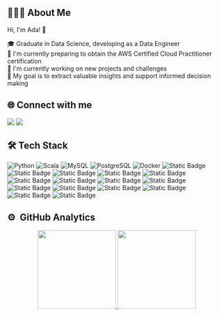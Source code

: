 
## 👩🏻‍💻 About Me
Hi, I'm Ada! 👋

🎓 Graduate in Data Science, developing as a Data Engineer\
🌱 I'm currently preparing to obtain the AWS Certified Cloud Practitioner certification \
🔭 I'm currently working on new projects and challenges \
🎯 My goal is to extract valuable insights and support informed decision making

## 🌐 Connect with me
<a href="https://www.linkedin.com/in/adaparhuana/"><img src="https://img.shields.io/badge/Linkedin-black?logo=Linkedin&logoColor=white&labelColor=blue&color=blue"/></a>
<a href="https://discord.gg/9bX5cnSxvy"><img src="https://img.shields.io/badge/Discord-black?logo=Discord&logoColor=white&labelColor=%234040ff&color=%234040ff"/></a>



## 🛠️ Tech Stack
![Python](https://img.shields.io/badge/Python-black?logo=Python&labelColor=black)
![Scala](https://img.shields.io/badge/scala-black?logo=Scala&logoColor=red&labelColor=black)
![MySQL](https://img.shields.io/badge/MySQL-black?logo=MySQL&labelColor=black)
![PostgreSQL](https://img.shields.io/badge/PostgreSQL-black?logo=PostgreSQL&logoColor=blue&labelColor=black&link=PostgreSQL)
![Docker](https://img.shields.io/badge/Docker-black?logo=Docker)
![Static Badge](https://img.shields.io/badge/Airflow-airflow?logo=Apache-Airflow&logoColor=green&labelColor=black&color=black)
![Static Badge](https://img.shields.io/badge/Hadoop-Hadoop?logo=apache-Hadoop&logoColor=blue&labelColor=black&color=black)
![Static Badge](https://img.shields.io/badge/Power-BI-BI?logo=Power-BI&labelColor=black&color=black)
![Static Badge](https://img.shields.io/badge/Looker-Studio-Studio?logo=Looker&labelColor=black&color=black)
![Static Badge](https://img.shields.io/badge/Streamlit-Streamlit?logo=streamlit&logoColor=red&labelColor=black&color=black)
![Static Badge](https://img.shields.io/badge/ScikitLearn-ScikitLearn?logo=scikit-learn&logoColor=orange&labelColor=black&color=black)
![Static Badge](https://img.shields.io/badge/AWS-black?logo=amazon)
![Static Badge](https://img.shields.io/badge/GCP-GCP?logo=google-cloud&logoColor=blue&labelColor=black&color=black)
![Static Badge](https://img.shields.io/badge/Azure-Azure?logo=microsoft-Azure&logoColor=blue&labelColor=black&color=black)
![Static Badge](https://img.shields.io/badge/GitHub-black?logo=GitHub)
![Static Badge](https://img.shields.io/badge/Git-black?logo=Git)
![Static Badge](https://img.shields.io/badge/VSCode-VSCode?logo=visual-studio&logoColor=blue&labelColor=black&color=black)
![Static Badge](https://img.shields.io/badge/Trello-Trello?logo=Trello&logoColor=%2300AAE4&labelColor=black&color=black)
![Static Badge](https://img.shields.io/badge/Notion-Notion?logo=notion&labelColor=black&color=black)
![Static Badge](https://img.shields.io/badge/jira-Jira?logo=jira&logoColor=blue&labelColor=black&color=black)


## ⚙️ &nbsp;GitHub Analytics

<p align="center">
<a href="https://github.com/Adapa22">
  <img height="180em" src="https://github-readme-stats-eight-theta.vercel.app/api?username=Adapa22&show_icons=true&theme=algolia&include_all_commits=true&count_private=true"/>
  <img height="180em" src="https://github-readme-stats-eight-theta.vercel.app/api/top-langs/?username=Adapa22&layout=compact&langs_count=8&theme=algolia"/>
</a>
</p>












